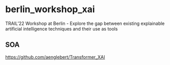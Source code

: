 # berlin_workshop_xai
TRAIL’22 Workshop at Berlin   -  Explore the gap between existing explainable artificial intelligence techniques and their use as tools

## SOA
https://github.com/aenglebert/Transformer_XAI
